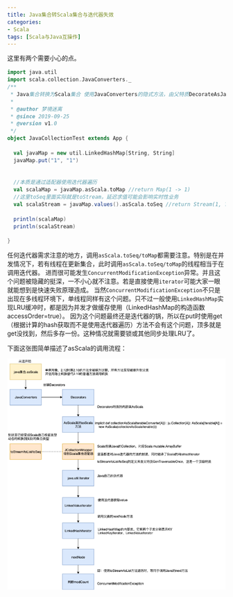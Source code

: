 ```yaml
---
title: Java集合转Scala集合与迭代器失效
categories:
- Scala
tags: [Scala与Java互操作]
---
```


这里有两个需要小心的点。

```scala
import java.util
import scala.collection.JavaConverters._
/**
 * Java集合转换为Scala集合 使用JavaConverters的隐式方法，由父特质DecorateAsJava定义
 *
 * @author 梦境迷离
 * @since 2019-09-25
 * @version v1.0
 */
object JavaCollectionTest extends App {

  val javaMap = new util.LinkedHashMap[String, String]
  javaMap.put("1", "1")


  //本质是通过适配器使用迭代器遍历
  val scalaMap = javaMap.asScala.toMap //return Map(1 -> 1)
  //这里toSeq里面实际就是toStream，延迟求值可能会影响实时性业务
  val scalaStream = javaMap.values().asScala.toSeq //return Stream(1, ?)

  println(scalaMap)
  println(scalaStream)

}
```

任何迭代器需求注意的地方，调用`asScala.toSeq/toMap`都需要注意。特别是在并发情况下，若有线程在更新集合，此时调用`asScala.toSeq/toMap`的线程相当于在调用迭代器。
进而很可能发生`ConcurrentModificationException`异常。并且这个问题被隐藏的挺深，一不小心就不注意。若是直接使用`iterator`可能大家一眼就能想到是快速失败原理造成。
当然`ConcurrentModificationException`不只是出现在多线程环境下，单线程同样有这个问题。只不过一般使用`LinkedHashMap`实现LRU缓冲时，都是因为并发才做缓存使用（LinkedHashMap的构造函数accessOrder=true）。
因为这个问题最终还是迭代器的锅，所以在put时使用get（根据计算的hash获取而不是使用迭代器遍历）方法不会有这个问题，顶多就是get没找到，然后多存一份。这种情况就需要锁或其他同步处理LRU了。

下面这张图简单描述了asScala的调用流程：

![asScala](../../public/image/asScala方法原理.png)

